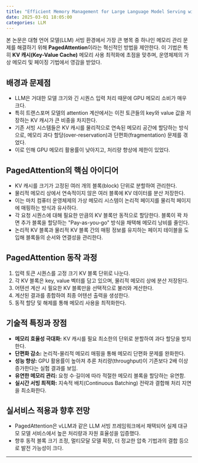 ```yaml
---
title: "Efficient Memory Management for Large Language Model Serving with PagedAttention"
date: 2025-03-01 18:05:00
categories: LLM
---
```



본 논문은 대형 언어 모델(LLM) 서빙 환경에서 가장 큰 병목 중 하나인 메모리 관리 문제를 해결하기 위해 **PagedAttention**이라는 혁신적인 방법을 제안한다. 이 기법은 특히 **KV 캐시(Key-Value Cache)** 메모리 사용 최적화에 초점을 맞추며, 운영체제의 가상 메모리 및 페이징 기법에서 영감을 받았다.

## 배경과 문제점
- LLM은 거대한 모델 크기와 긴 시퀀스 입력 처리 때문에 GPU 메모리 소비가 매우 크다.
- 특히 트랜스포머 모델의 attention 계산에서는 이전 토큰들의 key와 value 값을 저장하는 KV 캐시가 큰 비중을 차지한다.
- 기존 서빙 시스템들은 KV 캐시를 물리적으로 연속된 메모리 공간에 할당하는 방식으로, 메모리 과다 할당(over-reservation)과 단편화(fragmentation) 문제를 겪었다.
- 이로 인해 GPU 메모리 활용률이 낮아지고, 처리량 향상에 제한이 있었다.

## PagedAttention의 핵심 아이디어
- KV 캐시를 크기가 고정된 여러 개의 블록(block) 단위로 분할하여 관리한다.
- 물리적 메모리 상에서 연속적이지 않은 여러 블록에 KV 데이터를 분산 저장한다.
- 이는 마치 컴퓨터 운영체제의 가상 메모리 시스템이 논리적 페이지를 물리적 페이지에 매핑하는 방식과 유사하다.
- 각 요청 시퀀스에 대해 필요한 만큼의 KV 블록만 동적으로 할당한다. 블록이 꽉 차면 추가 블록을 할당하는 "Pay-as-you-go" 방식을 채택해 메모리 낭비를 줄인다.
- 논리적 KV 블록과 물리적 KV 블록 간의 매핑 정보를 유지하는 페이지 테이블을 도입해 블록들의 순서와 연결성을 관리한다.

## PagedAttention 동작 과정
1. 입력 토큰 시퀀스를 고정 크기 KV 블록 단위로 나눈다.
2. 각 KV 블록은 key, value 벡터를 담고 있으며, 물리적 메모리 상에 분산 저장된다.
3. 어텐션 계산 시 필요한 KV 블록만을 선택적으로 불러와 계산한다.
4. 계산된 결과를 종합하여 최종 어텐션 출력을 생성한다.
5. 동적 할당 및 해제를 통해 메모리 사용을 최적화한다.

## 기술적 특징과 장점
- **메모리 효율성 극대화:** KV 캐시를 필요 최소한의 단위로 분할하여 과다 할당을 방지한다.
- **단편화 감소:** 논리적-물리적 메모리 매핑을 통해 메모리 단편화 문제를 완화한다.
- **성능 향상:** GPU 활용률이 높아져 추론 처리량(throughput)이 기존보다 2배 이상 증가한다는 실험 결과를 보임.
- **유연한 메모리 관리:** 요청 수·길이에 따라 적절한 메모리 블록을 할당하는 유연함.
- **실시간 서빙 최적화:** 지속적 배치(Continuous Batching) 전략과 결합해 처리 지연을 최소화한다.

## 실서비스 적용과 향후 전망
- PagedAttention은 vLLM과 같은 LLM 서빙 프레임워크에서 채택되어 실제 대규모 모델 서비스에서 높은 처리량과 자원 효율성을 입증했다.
- 향후 동적 블록 크기 조정, 멀티모달 모델 확장, 더 정교한 압축 기법과의 결합 등으로 발전 가능성이 크다.

***
